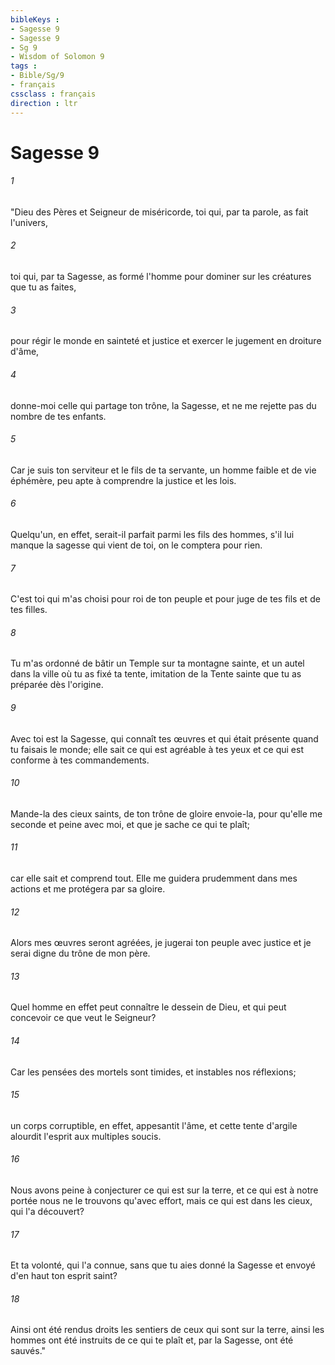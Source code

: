```yaml
---
bibleKeys : 
- Sagesse 9
- Sagesse 9
- Sg 9
- Wisdom of Solomon 9
tags : 
- Bible/Sg/9
- français
cssclass : français
direction : ltr
---
```


# Sagesse 9

###### 1
"Dieu des Pères et Seigneur de miséricorde, toi qui, par ta parole, as fait l'univers,
###### 2
toi qui, par ta Sagesse, as formé l'homme pour dominer sur les créatures que tu as faites,
###### 3
pour régir le monde en sainteté et justice et exercer le jugement en droiture d'âme,
###### 4
donne-moi celle qui partage ton trône, la Sagesse, et ne me rejette pas du nombre de tes enfants.
###### 5
Car je suis ton serviteur et le fils de ta servante, un homme faible et de vie éphémère, peu apte à comprendre la justice et les lois.
###### 6
Quelqu'un, en effet, serait-il parfait parmi les fils des hommes, s'il lui manque la sagesse qui vient de toi, on le comptera pour rien.
###### 7
C'est toi qui m'as choisi pour roi de ton peuple et pour juge de tes fils et de tes filles.
###### 8
Tu m'as ordonné de bâtir un Temple sur ta montagne sainte, et un autel dans la ville où tu as fixé ta tente, imitation de la Tente sainte que tu as préparée dès l'origine.
###### 9
Avec toi est la Sagesse, qui connaît tes œuvres et qui était présente quand tu faisais le monde; elle sait ce qui est agréable à tes yeux et ce qui est conforme à tes commandements.
###### 10
Mande-la des cieux saints, de ton trône de gloire envoie-la, pour qu'elle me seconde et peine avec moi, et que je sache ce qui te plaît;
###### 11
car elle sait et comprend tout. Elle me guidera prudemment dans mes actions et me protégera par sa gloire.
###### 12
Alors mes œuvres seront agréées, je jugerai ton peuple avec justice et je serai digne du trône de mon père.
###### 13
Quel homme en effet peut connaître le dessein de Dieu, et qui peut concevoir ce que veut le Seigneur?
###### 14
Car les pensées des mortels sont timides, et instables nos réflexions;
###### 15
un corps corruptible, en effet, appesantit l'âme, et cette tente d'argile alourdit l'esprit aux multiples soucis.
###### 16
Nous avons peine à conjecturer ce qui est sur la terre, et ce qui est à notre portée nous ne le trouvons qu'avec effort, mais ce qui est dans les cieux, qui l'a découvert?
###### 17
Et ta volonté, qui l'a connue, sans que tu aies donné la Sagesse et envoyé d'en haut ton esprit saint?
###### 18
Ainsi ont été rendus droits les sentiers de ceux qui sont sur la terre, ainsi les hommes ont été instruits de ce qui te plaît et, par la Sagesse, ont été sauvés."
